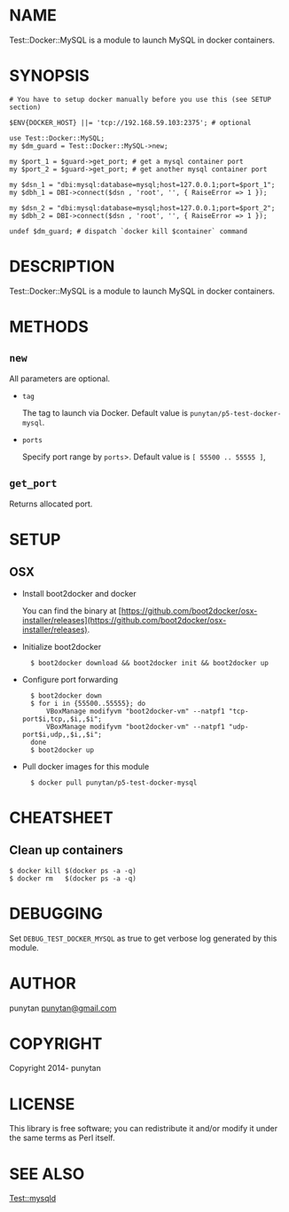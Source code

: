 # NAME

Test::Docker::MySQL is a module to launch MySQL in docker containers.

# SYNOPSIS

    # You have to setup docker manually before you use this (see SETUP section)

    $ENV{DOCKER_HOST} ||= 'tcp://192.168.59.103:2375'; # optional

    use Test::Docker::MySQL;
    my $dm_guard = Test::Docker::MySQL->new;

    my $port_1 = $guard->get_port; # get a mysql container port
    my $port_2 = $guard->get_port; # get another mysql container port

    my $dsn_1 = "dbi:mysql:database=mysql;host=127.0.0.1;port=$port_1";
    my $dbh_1 = DBI->connect($dsn , 'root', '', { RaiseError => 1 });

    my $dsn_2 = "dbi:mysql:database=mysql;host=127.0.0.1;port=$port_2";
    my $dbh_2 = DBI->connect($dsn , 'root', '', { RaiseError => 1 });

    undef $dm_guard; # dispatch `docker kill $container` command

# DESCRIPTION

Test::Docker::MySQL is a module to launch MySQL in docker containers.

# METHODS

## `new`

All parameters are optional.

- `tag`

    The tag to launch via Docker. Default value is `punytan/p5-test-docker-mysql`.

- `ports`

    Specify port range by `ports`>. Default value is `[ 55500 .. 55555 ]`,

## `get_port`

Returns allocated port.

# SETUP

## OSX

- Install boot2docker and docker

    You can find the binary at [https://github.com/boot2docker/osx-installer/releases](https://github.com/boot2docker/osx-installer/releases).

- Initialize boot2docker

        $ boot2docker download && boot2docker init && boot2docker up

- Configure port forwarding

        $ boot2docker down
        $ for i in {55500..55555}; do
            VBoxManage modifyvm "boot2docker-vm" --natpf1 "tcp-port$i,tcp,,$i,,$i";
            VBoxManage modifyvm "boot2docker-vm" --natpf1 "udp-port$i,udp,,$i,,$i";
        done
        $ boot2docker up

- Pull docker images for this module

        $ docker pull punytan/p5-test-docker-mysql

# CHEATSHEET

## Clean up containers

    $ docker kill $(docker ps -a -q)
    $ docker rm   $(docker ps -a -q)

# DEBUGGING

Set `DEBUG_TEST_DOCKER_MYSQL` as true to get verbose log generated by this module.

# AUTHOR

punytan <punytan@gmail.com>

# COPYRIGHT

Copyright 2014- punytan

# LICENSE

This library is free software; you can redistribute it and/or modify
it under the same terms as Perl itself.

# SEE ALSO

[Test::mysqld](https://metacpan.org/pod/Test::mysqld)
